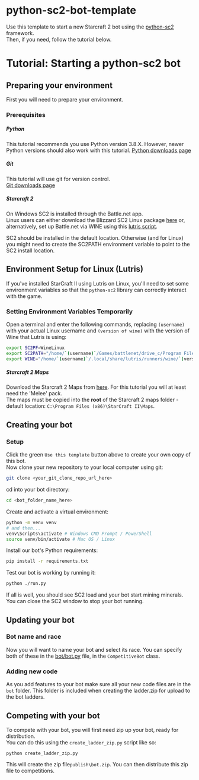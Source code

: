 # python-sc2-bot-template

Use this template to start a new Starcraft 2 bot using the [python-sc2](https://github.com/BurnySc2/python-sc2) framework.  
Then, if you need, follow the tutorial below.  

# Tutorial: Starting a python-sc2 bot

## Preparing your environment

First you will need to prepare your environment.

### Prerequisites

##### Python

This tutorial recommends you use Python version 3.8.X.
However, newer Python versions should also work with this tutorial.
[Python downloads page](https://www.python.org/downloads/)

##### Git

This tutorial will use git for version control.  
[Git downloads page](https://git-scm.com/downloads)

##### Starcraft 2

On Windows SC2 is installed through the Battle.net app.  
Linux users can either download the Blizzard SC2 Linux package [here](https://github.com/Blizzard/s2client-proto#linux-packages) or, alternatively, set up Battle.net via WINE using this [lutris script](https://lutris.net/games/battlenet/).

SC2 should be installed in the default location. Otherwise (and for Linux) you might need to create the SC2PATH environment variable to point to the SC2 install location.

## Environment Setup for Linux (Lutris)

If you've installed StarCraft II using Lutris on Linux, you'll need to set some environment variables so that the `python-sc2` library can correctly interact with the game.

### Setting Environment Variables Temporarily

Open a terminal and enter the following commands, replacing `(username)` with your actual Linux username and `(version of wine)` with the version of Wine that Lutris is using:

```bash
export SC2PF=WineLinux
export SC2PATH="/home/`(username)`/Games/battlenet/drive_c/Program Files (x86)/StarCraft II/"
export WINE="/home/`(username)`/.local/share/lutris/runners/wine/`(version of wine)`/bin/wine" 
```


##### Starcraft 2 Maps

Download the Starcraft 2 Maps from [here](https://github.com/Blizzard/s2client-proto#map-packs).   For this tutorial you will at least need the 'Melee' pack.  
The maps must be copied into the **root** of the Starcraft 2 maps folder - default location: `C:\Program Files (x86)\StarCraft II\Maps`.

## Creating your bot
### Setup
Click the green `Use this template` button above to create your own copy of this bot.  
Now clone your new repository to your local computer using git:
```bash
git clone <your_git_clone_repo_url_here>
```
cd into your bot directory:
```bash
cd <bot_folder_name_here>
```
Create and activate a virtual environment:
```bash
python -m venv venv
# and then...
venv\Scripts\activate # Windows CMD Prompt / PowerShell
source venv/bin/activate # Mac OS / Linux
```
Install our bot's Python requirements:
```bash
pip install -r requirements.txt
```
Test our bot is working by running it:
```bash
python ./run.py
```
If all is well, you should see SC2 load and your bot start mining minerals.  
You can close the SC2 window to stop your bot running. 

## Updating your bot

### Bot name and race

Now you will want to name your bot and select its race.
You can specify both of these in the [bot/bot.py](bot/bot.py) file, in the `CompetitiveBot` class.

### Adding new code

As you add features to your bot make sure all your new code files are in the `bot` folder. This folder is included when creating the ladder.zip for upload to the bot ladders.

## Competing with your bot

To compete with your bot, you will first need zip up your bot, ready for distribution.   
You can do this using the `create_ladder_zip.py` script like so:
```
python create_ladder_zip.py
```
This will create the zip file`publish\bot.zip`.
You can then distribute this zip file to competitions.
